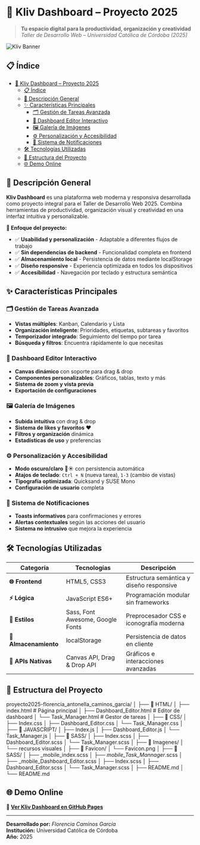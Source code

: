 # 🌟 Kliv Dashboard – Proyecto 2025

> **Tu espacio digital para la productividad, organización y creatividad**  
> *Taller de Desarrollo Web – Universidad Católica de Córdoba (2025)*

![Kliv Banner](../Favicon/Favicon.png)

## 📋 Índice

- [🌟 Kliv Dashboard – Proyecto 2025](#-kliv-dashboard--proyecto-2025)
  - [📋 Índice](#-índice)
  - [🚀 Descripción General](#-descripción-general)
  - [✨ Características Principales](#-características-principales)
    - [🗂️ Gestión de Tareas Avanzada](#️-gestión-de-tareas-avanzada)
    - [🎨 Dashboard Editor Interactivo](#-dashboard-editor-interactivo)
    - [🖼️ Galería de Imágenes](#️-galería-de-imágenes)
    - [⚙️ Personalización y Accesibilidad](#️-personalización-y-accesibilidad)
    - [🔔 Sistema de Notificaciones](#-sistema-de-notificaciones)
  - [🛠️ Tecnologías Utilizadas](#️-tecnologías-utilizadas)
  - [📁 Estructura del Proyecto](#-estructura-del-proyecto)
  - [🌐 Demo Online](#-demo-online)

## 🚀 Descripción General

**Kliv Dashboard** es una plataforma web moderna y responsiva desarrollada como proyecto integral para el Taller de Desarrollo Web 2025. Combina herramientas de productividad, organización visual y creatividad en una interfaz intuitiva y personalizable.

**🧠 Enfoque del proyecto:**
- ✅ **Usabilidad y personalización** - Adaptable a diferentes flujos de trabajo
- ✅ **Sin dependencias de backend** - Funcionalidad completa en frontend
- ✅ **Almacenamiento local** - Persistencia de datos mediante localStorage
- ✅ **Diseño responsive** - Experiencia optimizada en todos los dispositivos
- ✅ **Accesibilidad** - Navegación por teclado y estructura semántica

## ✨ Características Principales

### 🗂️ Gestión de Tareas Avanzada
- **Vistas múltiples**: Kanban, Calendario y Lista
- **Organización inteligente**: Prioridades, etiquetas, subtareas y favoritos
- **Temporizador integrado**: Seguimiento del tiempo por tarea
- **Búsqueda y filtros**: Encuentra rápidamente lo que necesitas

### 🎨 Dashboard Editor Interactivo
- **Canvas dinámico** con soporte para drag & drop
- **Componentes personalizables**: Gráficos, tablas, texto y más
- **Sistema de zoom y vista previa**
- **Exportación de configuraciones**

### 🖼️ Galería de Imágenes
- **Subida intuitiva** con drag & drop
- **Sistema de likes y favoritos** ❤️
- **Filtros y organización** dinámica
- **Estadísticas de uso** y preferencias

### ⚙️ Personalización y Accesibilidad
- **Modo oscuro/claro** 🌙☀️ con persistencia automática
- **Atajos de teclado**: `Ctrl + N` (nueva tarea), `1-3` (cambio de vistas)
- **Tipografía optimizada**: Quicksand y SUSE Mono
- **Configuración de usuario** completa

### 🔔 Sistema de Notificaciones
- **Toasts informativos** para confirmaciones y errores
- **Alertas contextuales** según las acciones del usuario
- **Sistema no intrusivo** que mejora la experiencia

## 🛠️ Tecnologías Utilizadas

| Categoría | Tecnologías | Descripción |
|-----------|-------------|-------------|
| **🌐 Frontend** | HTML5, CSS3 | Estructura semántica y diseño responsive |
| **⚡ Lógica** | JavaScript ES6+ | Programación modular sin frameworks |
| **🎨 Estilos** | Sass, Font Awesome, Google Fonts | Preprocesador CSS e iconografía moderna |
| **💾 Almacenamiento** | localStorage | Persistencia de datos en cliente |
| **🔧 APIs Nativas** | Canvas API, Drag & Drop API | Gráficos e interacciones avanzadas |

## 📁 Estructura del Proyecto
proyecto2025-florencia_antonella_caminos_garcia/
│
├── 📂 HTML/
│ ├── index.html # Página principal
│ ├── Dashboard_Editor.html # Editor de dashboard
│ └── Task_Manager.html # Gestor de tareas
│
├── 📂 CSS/
│ ├── Index.css
│ ├── Dashboard_Editor.css
│ └── Task_Manager.css
│
├── 📂 JAVASCRIPT/
│ ├── Index.js
│ ├── Dashboard_Editor.js
│ └── Task_Manager.js
│
├── 📂 SASS/
│ ├── Index.scss
│ ├── Dashboard_Editor.scss
│ └── Task_Manager.scss
│
├── 📂 Imagenes/
│ └── recursos visuales
│
├── 📂 Favicon/
│ └── Favicon.png
│
├── 📂 SASS/
│ ├── _mobile_index.scss
│ ├── _mobile_Task_Mannager_.scss
│ ├── _mobile_Dashboard_Editor.scss
│ ├── Index.scss
│ ├── Dashboard_Editor.scss
│ └── Task_Manager.scss
│
├── README.md
│
└── README.md


## 🌐 Demo Online

**🔗 [Ver Kliv Dashboard en GitHub Pages](https://ucc-tallerdesarrolloweb.github.io/proyecto2025-florencia_antonella_caminos_garcia/PROYECTO-KLIV_2203528_Florencia_Caminos_Garcia/HTML/index.html)**

---

**Desarrollado por:** *Florencia Caminos García*  
**Institución:** Universidad Católica de Córdoba  
**Año:** 2025